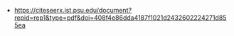 
- https://citeseerx.ist.psu.edu/document?repid=rep1&type=pdf&doi=408f4e86dda4187f1021d2432602224271d855ea